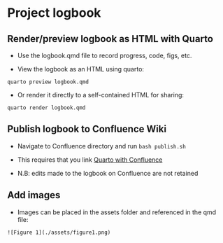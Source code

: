 # Project logbook

## Render/preview logbook as HTML with Quarto

- Use the logbook.qmd file to record progress, code, figs, etc.

- View the logbook as an HTML using quarto:

`quarto preview logbook.qmd`

- Or render it directly to a self-contained HTML for sharing:

`quarto render logbook.qmd`

## Publish logbook to Confluence Wiki

- Navigate to Confluence directory and run `bash publish.sh`

- This requires that you link [Quarto with Confluence](https://quarto.org/docs/publishing/confluence.html)

- N.B: edits made to the logbook on Confluence are not retained


## Add images

- Images can be placed in the assets folder and referenced in the qmd file:

`![Figure 1](./assets/figure1.png)`
